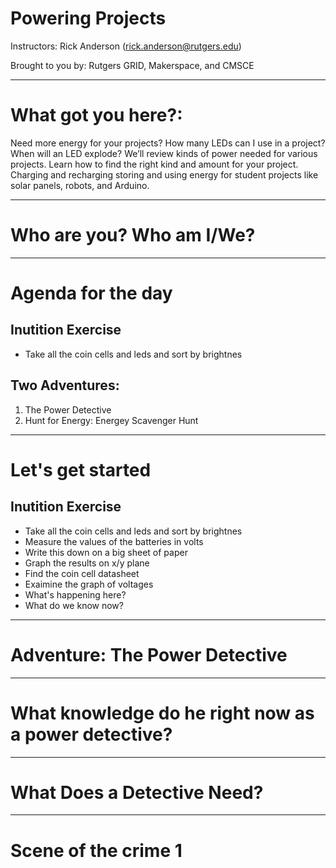 # Powering Projects

Instructors:
Rick Anderson (rick.anderson@rutgers.edu)

Brought to you by:
Rutgers GRID, Makerspace, and CMSCE

---
# What got you here?:

Need more energy for your projects? How many LEDs can I use in a project? When will an LED explode? We’ll review kinds of power needed for various projects. Learn how to find the right kind and amount for your project. Charging and recharging storing and using energy for student projects like solar panels, robots, and Arduino. 

---
# Who are you? Who am I/We?

---
# Agenda for the day
## Inutition Exercise
* Take all the coin cells and leds and sort by brightnes

## Two Adventures:
1. The Power Detective
2. Hunt for Energy: Energey Scavenger Hunt

---
# Let's get started
 ## Inutition Exercise
* Take all the coin cells and leds and sort by brightnes
* Measure the values of the batteries in volts
* Write this down on a big sheet of paper
* Graph the results on x/y plane
* Find the coin cell datasheet 
* Exaimine the graph of voltages
* What's happening here?
* What do we know now?

---
# Adventure: The Power Detective
---
# What knowledge do he right now as a power detective?
---
# What Does a Detective Need?
---
# Scene of the crime 1

